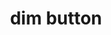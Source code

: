 ---
layout: symbols
title: dim button
emoji: dim_button
permalink: 🔅.html
image: assets/img/3moji/dim_button.png
---